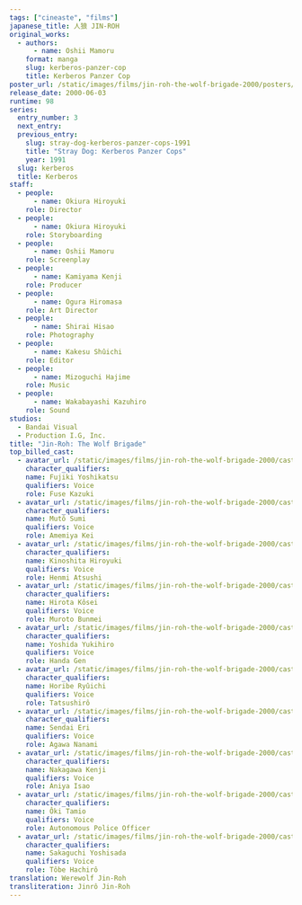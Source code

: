 ```yaml
---
tags: ["cineaste", "films"]
japanese_title: 人狼 JIN-ROH
original_works:
  - authors:
      - name: Oshii Mamoru
    format: manga
    slug: kerberos-panzer-cop
    title: Kerberos Panzer Cop
poster_url: /static/images/films/jin-roh-the-wolf-brigade-2000/posters/poster.jpg
release_date: 2000-06-03
runtime: 98
series:
  entry_number: 3
  next_entry:
  previous_entry:
    slug: stray-dog-kerberos-panzer-cops-1991
    title: "Stray Dog: Kerberos Panzer Cops"
    year: 1991
  slug: kerberos
  title: Kerberos
staff:
  - people:
      - name: Okiura Hiroyuki
    role: Director
  - people:
      - name: Okiura Hiroyuki
    role: Storyboarding
  - people:
      - name: Oshii Mamoru
    role: Screenplay
  - people:
      - name: Kamiyama Kenji
    role: Producer
  - people:
      - name: Ogura Hiromasa
    role: Art Director
  - people:
      - name: Shirai Hisao
    role: Photography
  - people:
      - name: Kakesu Shûichi
    role: Editor
  - people:
      - name: Mizoguchi Hajime
    role: Music
  - people:
      - name: Wakabayashi Kazuhiro
    role: Sound
studios:
  - Bandai Visual
  - Production I.G, Inc.
title: "Jin-Roh: The Wolf Brigade"
top_billed_cast:
  - avatar_url: /static/images/films/jin-roh-the-wolf-brigade-2000/cast-avatars/yoshikatsu-fujiki-0.jpg
    character_qualifiers:
    name: Fujiki Yoshikatsu
    qualifiers: Voice
    role: Fuse Kazuki
  - avatar_url: /static/images/films/jin-roh-the-wolf-brigade-2000/cast-avatars/sumi-muto-0.jpg
    character_qualifiers:
    name: Mutô Sumi
    qualifiers: Voice
    role: Amemiya Kei
  - avatar_url: /static/images/films/jin-roh-the-wolf-brigade-2000/cast-avatars/hiroyuki-kinoshita-0.jpg
    character_qualifiers:
    name: Kinoshita Hiroyuki
    qualifiers: Voice
    role: Henmi Atsushi
  - avatar_url: /static/images/films/jin-roh-the-wolf-brigade-2000/cast-avatars/kosei-hirota-0.jpg
    character_qualifiers:
    name: Hirota Kôsei
    qualifiers: Voice
    role: Muroto Bunmei
  - avatar_url: /static/images/films/jin-roh-the-wolf-brigade-2000/cast-avatars/yukihiro-yoshida-0.jpg
    character_qualifiers:
    name: Yoshida Yukihiro
    qualifiers: Voice
    role: Handa Gen
  - avatar_url: /static/images/films/jin-roh-the-wolf-brigade-2000/cast-avatars/ryuichi-horibe-0.jpg
    character_qualifiers:
    name: Horibe Ryûichi
    qualifiers: Voice
    role: Tatsushirô
  - avatar_url: /static/images/films/jin-roh-the-wolf-brigade-2000/cast-avatars/eri-sendai-0.jpg
    character_qualifiers:
    name: Sendai Eri
    qualifiers: Voice
    role: Agawa Nanami
  - avatar_url: /static/images/films/jin-roh-the-wolf-brigade-2000/cast-avatars/kenji-nakagawa-0.jpg
    character_qualifiers:
    name: Nakagawa Kenji
    qualifiers: Voice
    role: Aniya Isao
  - avatar_url: /static/images/films/jin-roh-the-wolf-brigade-2000/cast-avatars/tamio-oki-0.jpg
    character_qualifiers:
    name: Ôki Tamio
    qualifiers: Voice
    role: Autonomous Police Officer
  - avatar_url: /static/images/films/jin-roh-the-wolf-brigade-2000/cast-avatars/yoshisada-sakaguchi-0.jpg
    character_qualifiers:
    name: Sakaguchi Yoshisada
    qualifiers: Voice
    role: Tôbe Hachirô
translation: Werewolf Jin-Roh
transliteration: Jinrô Jin-Roh
---
```

